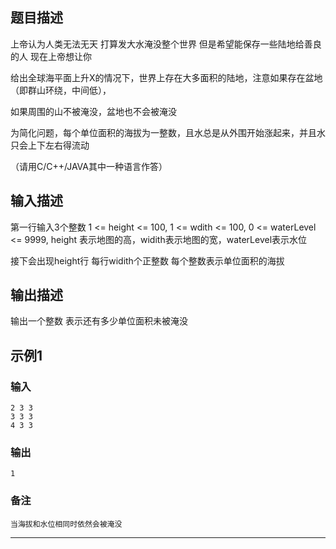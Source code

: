 ## 题目描述

上帝认为人类无法无天 打算发大水淹没整个世界 但是希望能保存一些陆地给善良的人 现在上帝想让你

给出全球海平面上升X的情况下，世界上存在大多面积的陆地，注意如果存在盆地（即群山环绕，中间低），

如果周围的山不被淹没，盆地也不会被淹没

为简化问题，每个单位面积的海拔为一整数，且水总是从外围开始涨起来，并且水只会上下左右得流动

（请用C/C++/JAVA其中一种语言作答）

## 输入描述
第一行输入3个整数 1 <= height <= 100, 1 <= wdith <= 100, 0 <= waterLevel <= 9999, height 表示地图的高，widith表示地图的宽，waterLevel表示水位

接下会出现height行 每行widith个正整数 每个整数表示单位面积的海拔

## 输出描述
输出一个整数 表示还有多少单位面积未被淹没

## 示例1

### 输入
	2 3 3
	3 3 3
	4 3 3
### 输出
	1
### 备注
	当海拔和水位相同时依然会被淹没

----